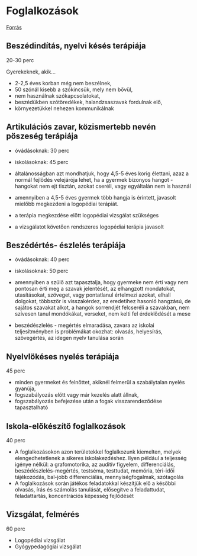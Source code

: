 # Foglalkozások

[Forrás](https://logopediai-terapiak-veszpremben.webnode.hu/szolgaltatasok/)

## Beszédindítás, nyelvi késés terápiája

20-30 perc

Gyerekeknek, akik...

- 2-2,5 éves korban még nem beszélnek,
- 50 szónál kisebb a szókincsük, mely nem bővül,
- nem használnak szókapcsolatokat,
- beszédükben szótöredékek, halandzsaszavak fordulnak elő,
- környezetükkel nehezen kommunikálnak

## Artikulációs zavar, közismertebb nevén pöszeség terápiája

- óvádásoknak: 30 perc
- iskolásoknak: 45 perc

- általánosságban azt mondhatjuk, hogy 4,5-5 éves korig élettani, azaz a normál fejlődés velejárója lehet, ha a gyermek bizonyos hangot - hangokat nem ejt tisztán, azokat cseréli, vagy egyáltalán nem is használ
- amennyiben a 4,5-5 éves gyermek több hangja is érintett, javasolt mielőbb megkezdeni a logopédiai terápiát.  
- a terápia megkezdése előtt logopédiai vizsgálat szükséges
- a vizsgálatot követően rendszeres logopédiai terápia javasolt

## Beszédértés- észlelés terápiája

- óvádásoknak: 40 perc
- iskolásoknak: 50 perc

- amennyiben a szülő azt tapasztalja, hogy gyermeke nem érti vagy nem pontosan érti meg a szavak jelentését, az elhangzott mondatokat, utasításokat, szöveget, vagy pontatlanul értelmezi azokat, elhall dolgokat, többször is visszakérdez, az eredetihez hasonló hangzású, de sajátos szavakat alkot, a hangok sorrendjét felcseréli a szavakban, nem szívesen tanul mondókákat, verseket, nem kelti fel érdeklődését a mese
- beszédészlelés - megértés elmaradása, zavara az iskolai teljesítményben is problémákat okozhat: olvasás, helyesírás, szövegértés, az idegen nyelv tanulása során

## Nyelvlökéses nyelés terápiája

45 perc

- minden gyermeket és felnőttet, akiknél felmerül a szabálytalan nyelés gyanúja,
- fogszabályozás előtt vagy már kezelés alatt állnak,
- fogszabályozás befejezése után a fogak visszarendeződése tapasztalható

## Iskola-előkészítő foglalkozások

40 perc

- A foglalkozásokon azon területekkel foglalkozunk kiemelten, melyek elengedhetetlenek a sikeres iskolakezdéshez. Ilyen például a teljesség igénye nélkül: a grafomotorika, az auditív figyelem, differenciálás, beszédészlelés-megértés, testséma, testtudat, memória, téri-idői tájékozódás, bal-jobb differenciálás, mennyiségfogalmak, szótagolás
- A foglalkozások során játékos feladatokkal készítjük elő a későbbi olvasás, írás és számolás tanulását, elősegítve a feladattudat, feladattartás, koncentrációs képesség fejlődését

## Vizsgálat, felmérés

60 perc

- Logopédiai vizsgálat
- Gyógypedagógiai vizsgálat